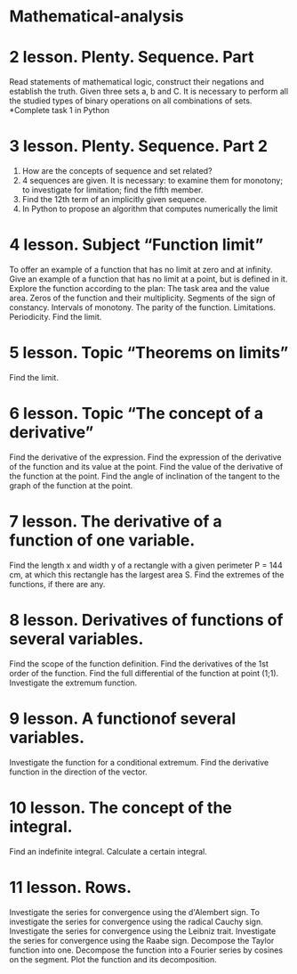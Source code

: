 # Mathematical-analysis
#  2 lesson. Plenty. Sequence. Part  
Read statements of mathematical logic, construct their negations and establish the truth.
Given three sets a, b and C. It is necessary to perform all the studied types of binary operations on all combinations of sets.
*Complete task 1 in Python
# 3 lesson. Plenty. Sequence. Part 2
1) How are the concepts of sequence and set related?
2) 4 sequences are given. It is necessary:
to examine them for monotony;
to investigate for limitation;
find the fifth member.
3) Find the 12th term of an implicitly given sequence.
4) In Python to propose an algorithm that computes numerically the limit
# 4 lesson. Subject “Function limit”
To offer an example of a function that has no limit at zero and at infinity.
Give an example of a function that has no limit at a point, but is defined in it. Explore the function according to the plan:
The task area and the value area.
Zeros of the function and their multiplicity.
Segments of the sign of constancy.
Intervals of monotony.
The parity of the function.
Limitations.
Periodicity.
Find the limit.
# 5 lesson. Topic “Theorems on limits” 
Find the limit.
# 6 lesson. Topic “The concept of a derivative”
Find the derivative of the expression. Find the expression of the derivative of the function and its value at the point. Find the value of the derivative of the function at the point. Find the angle of inclination of the tangent to the graph of the function at the point.
#  7 lesson. The derivative of a function of one variable. 
Find the length x and width y of a rectangle with a given
perimeter P = 144 cm, at which this rectangle has
the largest area S. Find the extremes of the functions, if there are any.
# 8 lesson. Derivatives of functions of several variables. 
Find the scope of the function definition. Find the derivatives of the 1st order of the function. Find the full differential of the function at point (1;1). Investigate the extremum function.
# 9 lesson. A functionof several variables. 
Investigate the function for a conditional extremum. Find the derivative function in the direction of the vector.
# 10 lesson. The concept of the integral. 
Find an indefinite integral. Calculate a certain integral.
# 11 lesson. Rows. 
Investigate the series for convergence using the d'Alembert sign. To investigate the series for convergence using the radical Cauchy sign. Investigate the series for convergence using the Leibniz trait. Investigate the series for convergence using the Raabe sign. Decompose the Taylor function into one. Decompose the function into a Fourier series by cosines on the segment. Plot the function and its decomposition.
